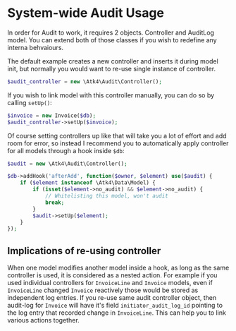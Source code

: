 # System-wide Audit Usage

In order for Audit to work, it requires 2 objects. Controller and AuditLog model. You can extend both of those classes if you wish to redefine any interna behvaiours.

The default example creates a new controller and inserts it during model init, but normally you would want to re-use single instance of controller.

```php
$audit_controller = new \Atk4\Audit\Controller();
```

If you wish to link model with this controller manually, you can do so by calling `setUp()`:

``` php
$invoice = new Invoice($db);
$audit_controller->setUp($invoice);
```

Of course setting controllers up like that will take you a lot of effort and add room for error, so instead I recommend you to automatically apply controller for all models through a hook inside `$db`:

``` php
$audit = new \Atk4\Audit\Controller();

$db->addHook('afterAdd', function($owner, $element) use($audit) {
    if ($element instanceof \Atk4\Data\Model) {
        if (isset($element->no_audit) && $element->no_audit) {
            // Whitelisting this model, won't audit
            break;
        }
        $audit->setUp($element);
    }
});
```

## Implications of re-using controller

When one model modifies another model inside a hook, as long as the same controller is used, it is considered as a nested action. For example if you used individual controllers for `InvoiceLine` and `Invoice` models, even if `InvoiceLine` changed `Invoice` reactively those would be stored as independent log entries. If you re-use same audit controller object, then audit-log for `Invoice` will have it's field `initiator_audit_log_id` pointing to the log entry that recorded change in `InvoiceLine`. This can help you to link various actions together.